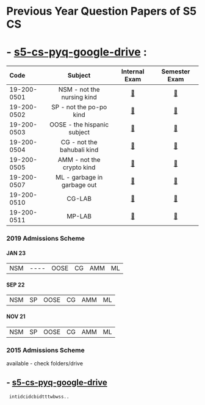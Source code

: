 # Previous Year Question Papers of S5 CS



# - [s5-cs-pyq-google-drive](https://drive.google.com/drive/u/1/folders/12kmAFf7DTK2iO8ILBEFCUwCL7rQEVE7U) :

| Code |  Subject |             Internal Exam             |             Semester Exam             |
|:--|:---:|:-------------------------------------:|:-------------------------------------:|
|19-200-0501|NSM - not the nursing kind | [:open_file_folder:](/internal/NSM )  | [:open_file_folder:](/pyq/NSM )  |
|19-200-0502|SP - not the po-po kind|  [:open_file_folder:](/internal/SP )  |  [:open_file_folder:](/pyq/SP )  |
|19-200-0503|OOSE - the hispanic subject | [:open_file_folder:](/internal/OOSE ) | [:open_file_folder:](/pyq/OOSE ) |
|19-200-0504|CG - not the bahubali kind|  [:open_file_folder:](/internal/CG )  |  [:open_file_folder:](/pyq/CG )  |
|19-200-0505|AMM - not the crypto kind| [:open_file_folder:](/internal/AMM )  | [:open_file_folder:](/pyq/AMM/ ) |
|19-200-0507|ML - garbage in garbage out|  [:open_file_folder:](/internal/ML )  |  [:open_file_folder:](/pyq/ML )  |
|19-200-0510|CG-LAB|   [:open_file_folder:](/internal/ )   |   [:open_file_folder:](/pyq/ )   |
|19-200-0511|MP-LAB|   [:open_file_folder:](/internal/ )   |   [:open_file_folder:](/pyq/ )   |




### 2019 Admissions Scheme

#### JAN 23
|||||||
|:---:|:---:|:---:|:---:|:---:|:---:|
|NSM|----|OOSE|CG|AMM|ML|

#### SEP 22
|||||||
|:---:|:---:|:---:|:---:|:---:|:---:|
|NSM|SP|OOSE|CG|AMM|ML|

#### NOV 21
|||||||
|:---:|:---:|:---:|:---:|:---:|:---:|
|NSM|SP|OOSE|CG|AMM|ML|

### 2015 Admissions Scheme

available - check folders/drive

## - [s5-cs-pyq-google-drive](https://drive.google.com/drive/u/1/folders/12kmAFf7DTK2iO8ILBEFCUwCL7rQEVE7U)

``` intidcidcbidtttwbwss..```

<!--- its not that i dont care , i do care but i dont think the time will be well spend,so ...
-->
